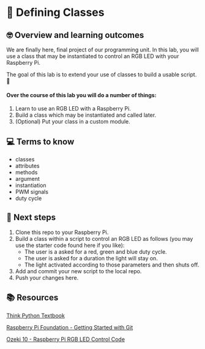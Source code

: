 # :robot: Defining Classes

## 🤓 Overview and learning outcomes 

We are finally here, final project of our programming unit.  In this lab, you will use a class that may be instantiated to control an RGB LED with your Raspberry Pi.

The goal of this lab is to extend your use of classes to build a usable script. 🚀

#### Over the course of this lab you will do a number of things:
1. Learn to use an RGB LED with a Raspberry Pi.
2. Build a class which may be instantiated and called later.
2. (Optional) Put your class in a custom module.

## 💻 Terms to know
- classes
- attributes
- methods
- argument
- instantiation
- PWM signals
- duty cycle

## 📝 Next steps
1. Clone this repo to your Raspberry Pi.
2. Build a class within a script to control an RGB LED as follows (you may use the starter code found here if you like):
    - The user is a asked for a red, green and blue duty cycle.
    - The user is asked for a duration the light will stay on.
    - The light activated according to those parameters and then shuts off.
3. Add and commit your new script to the local repo.
4. Push your changes here.

## 📚  Resources 
[Think Python Textbook](https://greenteapress.com/wp/think-python-2e/)

[Raspberry Pi Foundation - Getting Started with Git](https://projects.raspberrypi.org/en/projects/getting-started-with-git)

[Ozeki 10 - Raspberry Pi RGB LED Control Code](https://ozeki.hu/p_3047-how-to-setup-a-rgb-led-on-raspberry-pi.html#:~:text=Raspberry%20PI%20RGB%20LED%20Control,set%20from%200%20to%20255.)
